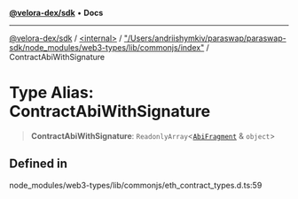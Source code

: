 [**@velora-dex/sdk**](../../../../README.md) • **Docs**

***

[@velora-dex/sdk](../../../../globals.md) / [\<internal\>](../../../README.md) / ["/Users/andriishymkiv/paraswap/paraswap-sdk/node\_modules/web3-types/lib/commonjs/index"](../README.md) / ContractAbiWithSignature

# Type Alias: ContractAbiWithSignature

> **ContractAbiWithSignature**: `ReadonlyArray`\<[`AbiFragment`](../../../type-aliases/AbiFragment.md) & `object`\>

## Defined in

node\_modules/web3-types/lib/commonjs/eth\_contract\_types.d.ts:59

